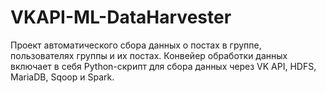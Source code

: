 # VKAPI-ML-DataHarvester

Проект автоматического сбора данных о постах в группе, пользователях группы и их постах. Конвейер обработки данных включает в себя Python-скрипт для сбора данных через VK API, HDFS, MariaDB, Sqoop и Spark.
